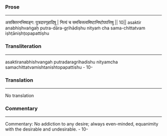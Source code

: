 ### Prose 
 --- 
असक्तिरनभिष्वङ्ग: पुत्रदारगृहादिषु |
नित्यं च समचित्तत्वमिष्टानिष्टोपपत्तिषु || 10||
asaktir anabhiṣhvaṅgaḥ putra-dāra-gṛihādiṣhu
nityaṁ cha sama-chittatvam iṣhṭāniṣhṭopapattiṣhu

### Transliteration 
 --- 
asaktiranabhishvangah putradaragrihadishu nityamcha samachittatvamishtanishtopapattishu - 10-

### Translation 
 --- 
No translation

### Commentary 
 --- 
Commentary: No addiction to any desire; always even-minded, equanimity with the desirable and undesirable. - 10-